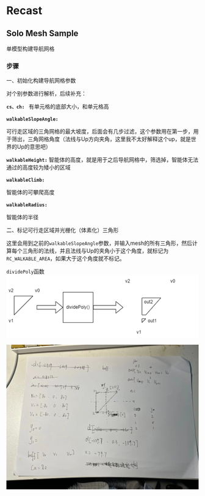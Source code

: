 # Recast

## Solo Mesh Sample
单模型构建导航网格

### 步骤
一、初始化构建导航网格参数

对个别参数进行解析，后续补充：

**`cs、ch: `**
有单元格的底部大小，和单元格高

**`walkableSlopeAngle:`**

可行走区域的三角网格的最大坡度，后面会有几步过滤，这个参数用在第一步，用于筛出，三角网格角度（法线与Up方向夹角，这里我不太好解释这个up，就是世界的Up的意思吧）

**`walkableHeight:`**
智能体的高度，就是用于之后导航网格中，筛选掉，智能体无法通过的高度较为矮小的区域

**`walkableClimb:`**

智能体的可攀爬高度

**`walkableRadius:`**

智能体的半径

二、标记可行走区域并光栅化（体素化）三角形

这里会用到之前的`walkableSlopeAngle`参数，并输入mesh的所有三角形，然后计算每个三角形的法线，并且法线与Up的夹角小于这个角度，就标记为``RC_WALKABLE_AREA``，如果大于这个角度就不标记。

`dividePoly`函数
![divePoly](imgs/dividePoly.png)

![](imgs/1652592620941.png)